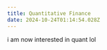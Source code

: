 ```yaml
---
title: Quantitative Finance
date: 2024-10-24T01:14:54.028Z
---
```


i am now interested in quant lol
